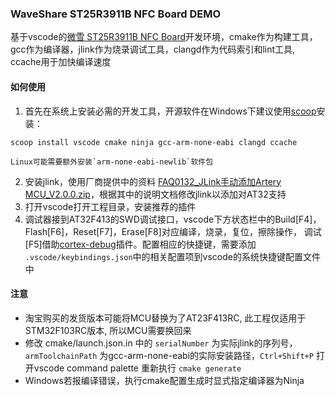 ### WaveShare ST25R3911B NFC Board DEMO

基于vscode的[微雪 ST25R3911B NFC Board](https://www.waveshare.net/wiki/ST25R3911B_NFC_Board)开发环境，cmake作为构建工具，gcc作为编译器，jlink作为烧录调试工具，clangd作为代码索引和lint工具, ccache用于加快编译速度

#### 如何使用

1. 首先在系统上安装必需的开发工具，开源软件在Windows下建议使用[scoop](https://scoop.sh/#/)安装：

```
scoop install vscode cmake ninja gcc-arm-none-eabi clangd ccache
```

    Linux可能需要额外安装`arm-none-eabi-newlib`软件包

2. 安装jlink，使用厂商提供中的资料 [FAQ0132_JLink手动添加Artery MCU_V2.0.0.zip](https://www.arterytek.com/file/download/375)，根据其中的说明文档修改jlink以添加对AT32支持
3. 打开vscode打开工程目录，安装推荐的插件
4. 调试器接到AT32F413的SWD调试接口，vscode下方状态栏中的Build[F4]，Flash[F6]，Reset[F7]，Erase[F8]对应编译，烧录，复位，擦除操作， 调试[F5]借助[cortex-debug](https://github.com/Marus/cortex-debug/wiki)插件。配置相应的快捷键，需要添加 `.vscode/keybindings.json`中的相关配置项到vscode的系统快捷键配置文件中

#### 注意

- 淘宝购买的发货版本可能将MCU替换为了AT23F413RC, 此工程仅适用于STM32F103RC版本, 所以MCU需要换回来
- 修改 cmake/launch.json.in 中的 `serialNumber` 为实际jlink的序列号，`armToolchainPath` 为gcc-arm-none-eabi的实际安装路径，`Ctrl+Shift+P` 打开vscode command palette 重新执行 `cmake generate`
- Windows若报编译错误，执行cmake配置生成时显式指定编译器为Ninja
